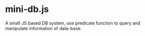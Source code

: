 # mini-db.js
A small JS based DB system, use predicate function to query and manipulate information of data-base.
